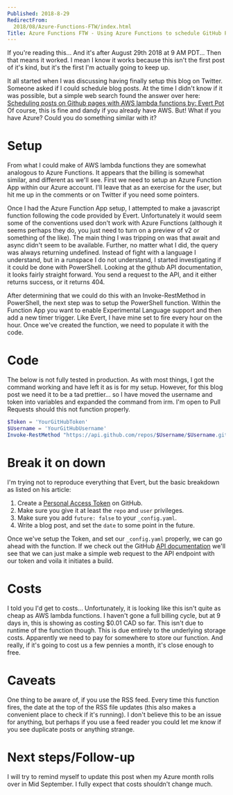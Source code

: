```yaml
---
Published: 2018-8-29
RedirectFrom:
  2018/08/Azure-Functions-FTW/index.html
Title: Azure Functions FTW - Using Azure Functions to schedule GitHub Pages posts
---
```


If you're reading this... And it's after August 29th 2018 at 9 AM PDT... Then that means it worked. I mean I know it works because this isn't the first post of it's kind, but it's the first I'm actually going to keep up.

<!-- more -->

It all started when I was discussing having finally setup this blog on Twitter. Someone asked if I could schedule blog posts. At the time I didn't know if it was possible, but a simple web search found the answer over here: [Scheduling posts on Github pages with AWS lambda functions by: Evert Pot][1] Of course, this is fine and dandy if you already have AWS. But! What if you have Azure? Could you do something similar with it?

# Setup

From what I could make of AWS lambda functions they are somewhat analogous to Azure Functions. It appears that the billing is somewhat similar, and different as we'll see. First we need to setup an Azure Function App within our Azure account. I'll leave that as an exercise for the user, but hit me up in the comments or on Twitter if you need some pointers.

Once I had the Azure Function App setup, I attempted to make a javascript function following the code provided by Evert. Unfortunately it would seem some of the conventions used don't work with Azure Functions (although it seems perhaps they do, you just need to turn on a preview of v2 or something of the like). The main thing I was tripping on was that await and async didn't seem to be available. Further, no matter what I did, the query was always returning undefined. Instead of fight with a language I understand, but in a runspace I do not understand, I started investigating if it could be done with PowerShell. Looking at the github API documentation, it looks fairly straight forward. You send a request to the API, and it either returns success, or it returns 404.

After determining that we could do this with an Invoke-RestMethod in PowerShell, the next step was to setup the PowerShell function. Within the Function App you want to enable Experimental Language support and then add a new timer trigger. Like Evert, I have mine set to fire every hour on the hour. Once we've created the function, we need to populate it with the code.

# Code

The below is not fully tested in production. As with most things, I got the command working and have left it as is for my setup. However, for this blog post we need it to be a tad prettier... so I have moved the username and token into variables and expanded the command from irm. I'm open to Pull Requests should this not function properly.

```powershell
$Token = 'YourGitHubToken'
$Username = 'YourGitHubUsername'
Invoke-RestMethod "https://api.github.com/repos/$Username/$Username.github.io/pages/builds" -Method Post -Headers @{ 'Authorization'="token $Token"; 'Accept'= 'application/vnd.github.mister-fantastic-preview+json' }
```

# Break it on down

I'm trying not to reproduce everything that Evert, but the basic breakdown as listed on his article:

1. Create a [Personal Access Token][2] on GitHub.
2. Make sure you give it at least the `repo` and `user` privileges.
3. Make sure you add `future: false` to your `_config.yaml`.
4. Write a blog post, and set the `date` to some point in the future.

Once we've setup the Token, and set our `_config.yaml` properly, we can go ahead with the function. If we check out the GitHub [API documentation][3] we'll see that we can just make a simple web request to the API endpoint with our token and voila it initiates a build.

# Costs

I told you I'd get to costs... Unfortunately, it is looking like this isn't quite as cheap as AWS lambda functions. I haven't gone a full billing cycle, but at 9 days in, this is showing as costing $0.01 CAD so far. This isn't due to runtime of the function though. This is due entirely to the underlying storage costs. Apparently we need to pay for somewhere to store our function. And really, if it's going to cost us a few pennies a month, it's close enough to free.

# Caveats

One thing to be aware of, if you use the RSS feed. Every time this function fires, the date at the top of the RSS file updates (this also makes a convenient place to check if it's running). I don't believe this to be an issue for anything, but perhaps if you use a feed reader you could let me know if you see duplicate posts or anything strange.

# Next steps/Follow-up

I will try to remind myself to update this post when my Azure month rolls over in Mid September. I fully expect that costs shouldn't change much.

[1]: https://evertpot.com/scheduling-github-pages-lamdbas/
[2]: https://github.com/settings/tokens
[3]: https://developer.github.com/v3/repos/pages/
